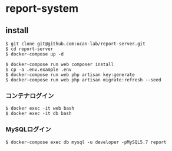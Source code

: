 # report-system

## install

```
$ git clone git@github.com:ucan-lab/report-server.git
$ cd report-server
$ docker-compose up -d

$ docker-compose run web composer install
$ cp -a .env.example .env
$ docker-compose run web php artisan key:generate
$ docker-compose run web php artisan migrate:refresh --seed
```

### コンテナログイン

```
$ docker exec -it web bash
$ docker exec -it db bash
```

### MySQLログイン

```
$ docker-compose exec db mysql -u developer -pMySQL5.7 report
```
